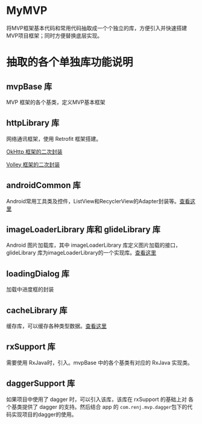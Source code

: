 # MyMVP
将MVP框架基本代码和常用代码抽取成一个个独立的库，方便引入并快速搭建MVP项目框架；同时方便替换底层实现。

# 抽取的各个单独库功能说明

## mvpBase 库
MVP 框架的各个基类，定义MVP基本框架

## httpLibrary 库
网络通讯框架，使用 Retrofit 框架搭建。

 [OkHttp 框架的二次封装](https://github.com/itrenjunhua/MyOkHttp "OkHttp 框架的二次封装")

 [Volley 框架的二次封装](https://github.com/itrenjunhua/RVolleyTest "Volley 框架的二次封装")

## androidCommon 库
Android常用工具类及控件，ListView和RecyclerView的Adapter封装等。[查看这里](https://github.com/itrenjunhua/AndroidUtils "AndroidCommon")

## imageLoaderLibrary 库和 glideLibrary 库
Android 图片加载库，其中 imageLoaderLibrary 库定义图片加载的接口，glideLibrary 库为imageLoaderLibrary的一个实现库。[查看这里](https://github.com/itrenjunhua/ImageLoader "图片加载库封装")

## loadingDialog 库
加载中进度框的封装

## cacheLibrary 库
缓存库，可以缓存各种类型数据。[查看这里](https://github.com/itrenjunhua/CacheUtils "缓存库封装")

## rxSupport 库
需要使用 RxJava时，引入。mvpBase 中的各个基类有对应的 RxJava 实现类。

## daggerSupport 库
如果项目中使用了 dagger 时，可以引入该库，该库在 rxSupport 的基础上对 各个基类提供了 dagger 的支持。然后结合 app 的 `com.renj.mvp.dagger`包下的代码实现项目的dagger的使用。

